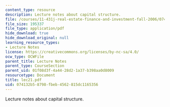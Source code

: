 ```yaml
---
content_type: resource
description: Lecture notes about capital structure.
file: /courses/11-431j-real-estate-finance-and-investment-fall-2006/074132b58798fbeb4562815dc1165356_lec21.pdf
file_size: 195337
file_type: application/pdf
hide_download: true
hide_download_original: null
learning_resource_types:
- Lecture Notes
license: https://creativecommons.org/licenses/by-nc-sa/4.0/
ocw_type: OCWFile
parent_title: Lecture Notes
parent_type: CourseSection
parent_uid: 01f08d3f-4a44-28d2-1a37-b398aa0d8009
resourcetype: Document
title: lec21.pdf
uid: 074132b5-8798-fbeb-4562-815dc1165356
---
```

Lecture notes about capital structure.